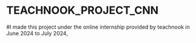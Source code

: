 # TEACHNOOK_PROJECT_CNN

#I made this project under the online internship provided by teachnook in June 2024 to July 2024, 
